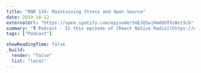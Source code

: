 ```yaml
---
title: "RNR 134: Maintaining Stress and Open Source"
date: 2019-10-12
externalUrl: "https://open.spotify.com/episode/5mEJQSwjRmddUTXzWct5cb"
summary: "🎙 Podcast - In this episode of [React Native Radio](https://www.reactnativeradio.com/), the panel speaks with Lorenzo Sciandra about the stress of being an open source maintainer and what is being done to help maintainers."
tags: ["Podcast"]

showReadingTime: false
_build:
  render: "false"
  list: "local"
---
```

